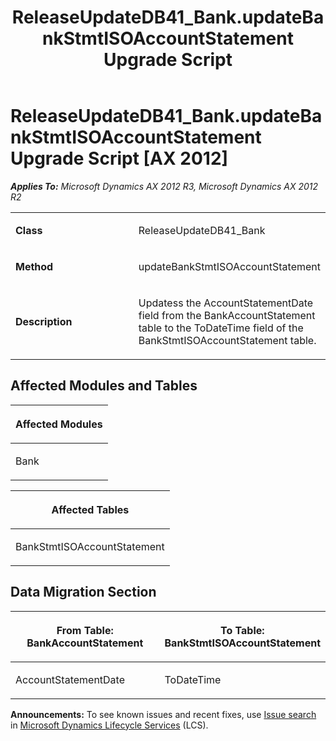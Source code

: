 ﻿---
title: ReleaseUpdateDB41_Bank.updateBankStmtISOAccountStatement Upgrade Script
TOCTitle: ReleaseUpdateDB41_Bank.updateBankStmtISOAccountStatement Upgrade Script
ms:assetid: 3305d393-efc2-011a-6653-56f9dbe7f82b
ms:mtpsurl: https://msdn.microsoft.com/en-us/library/JJ685091(v=AX.60)
ms:contentKeyID: 49707545
ms.date: 05/18/2015
mtps_version: v=AX.60
---

# ReleaseUpdateDB41\_Bank.updateBankStmtISOAccountStatement Upgrade Script [AX 2012]


_**Applies To:** Microsoft Dynamics AX 2012 R3, Microsoft Dynamics AX 2012 R2_

<table>
<colgroup>
<col style="width: 50%" />
<col style="width: 50%" />
</colgroup>
<tbody>
<tr class="odd">
<td><p><strong>Class</strong></p></td>
<td><p>ReleaseUpdateDB41_Bank</p></td>
</tr>
<tr class="even">
<td><p><strong>Method</strong></p></td>
<td><p>updateBankStmtISOAccountStatement</p></td>
</tr>
<tr class="odd">
<td><p><strong>Description</strong></p></td>
<td><p>Updatess the AccountStatementDate field from the BankAccountStatement table to the ToDateTime field of the BankStmtISOAccountStatement table.</p></td>
</tr>
</tbody>
</table>


## Affected Modules and Tables

<table>
<colgroup>
<col style="width: 100%" />
</colgroup>
<thead>
<tr class="header">
<th><p>Affected Modules</p></th>
</tr>
</thead>
<tbody>
<tr class="odd">
<td><p>Bank</p></td>
</tr>
</tbody>
</table>


<table>
<colgroup>
<col style="width: 100%" />
</colgroup>
<thead>
<tr class="header">
<th><p>Affected Tables</p></th>
</tr>
</thead>
<tbody>
<tr class="odd">
<td><p>BankStmtISOAccountStatement</p></td>
</tr>
</tbody>
</table>


## Data Migration Section

<table>
<colgroup>
<col style="width: 50%" />
<col style="width: 50%" />
</colgroup>
<thead>
<tr class="header">
<th><p>From Table: BankAccountStatement</p></th>
<th><p>To Table: BankStmtISOAccountStatement</p></th>
</tr>
</thead>
<tbody>
<tr class="odd">
<td><p>AccountStatementDate</p></td>
<td><p>ToDateTime</p></td>
</tr>
</tbody>
</table>

  
**Announcements:** To see known issues and recent fixes, use [Issue search](http://go.microsoft.com/fwlink/?linkid=389258) in [Microsoft Dynamics Lifecycle Services](http://go.microsoft.com/fwlink/?linkid=306505) (LCS).

